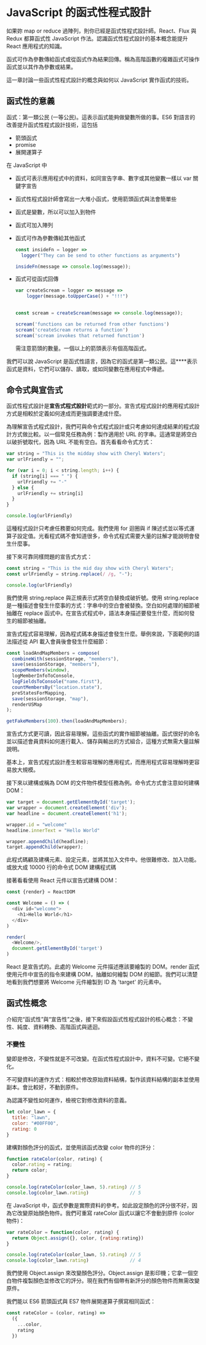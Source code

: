 # JavaScript 的函式性程式設計

如果妳 map or reduce 過陣列，則你已經是函式性程式設計師。React、Flux 與 Redux
都算函式性 JavaScript 作法。認識函式性程式設計的基本概念能提升 React 應用程式的知識。

函式可作為參數傳給函式或從函式作為結果回傳。稱為高階函數的複雜函式可操作函式並以其作為參數或結果。

這一章討論一些函式性程式設計的概念與如何以 JavaScript 實作函式的技術。

## 函式性的意義

函式：第一類公民 (一等公民)。這表示函式能夠做變數所做的事。ES6
對語言的改善提升函式性程式設計技術，這包括

- 箭頭函式
- promise
- 展開運算子

在 JavaScript 中

- 函式可表示應用程式中的資料，如同宣告字串、數字或其他變數一樣以 var 關鍵字宣告
- 函式性程式設計師會寫出一大堆小函式，使用箭頭函式與法會簡單些
- 函式是變數，所以可以加入到物件
- 函式可加入陣列
- 函式可作為參數傳給其他函式

  ```javascript
  const insideFn = logger =>
    logger("They can be send to other functions as arguments")
  
  insideFn(message => console.log(message));
  ```

- 函式可從函式回傳

  ```javascript
  var createScream = logger => message =>
      logger(message.toUpperCase() + "!!!")
    
  
  const scream = createScream(message => console.log(message));

  scream('functions can be returned from other functions')
  scream('createScream returns a function')
  scream('scream invokes that returned function')
  ```

  需注意箭頭的數量。一個以上的箭頭表示有個高階函式。


我們可以說 JavaScript
是函式性語言，因為它的函式是第一類公民。這****表示函式是資料，它們可以儲存、讀取，或如同變數在應用程式中傳遞。

## 命令式與宣告式

函式性程式設計是**宣告式程式設計**範式的一部分。宣告式程式設計的應用程式設計方式是相較於定義如何達成而更強調要達成什麼。

為理解宣告式程式設計，我們可與命令式程式設計或只考慮如何達成結果的程式設計方式做比較。以一個常見任務為例：製作適用於
URL 的字串。這通常是將空白以破折號取代，因為 URL 不能有空白。首先看看命令式方式：

```javascript
var string = "This is the midday show with Cheryl Waters";
var urlFriendly = "";

for (var i = 0; i < string.length; i++) {
  if (string[i] === " ") {
    urlFriendly += "-"
  } else {
    urlFriendly += string[i]
  }
}

console.log(urlFriendly)
```

這種程式設計只考慮任務要如何完成。我們使用 for 迴圈與 if 陳述式並以等式運算子設定值。光看程式碼不會知道很多，命令式程式需要大量的註解才能說明會發生什麼事。

接下來可靠同樣問題的宣告式方式：

```javascript
const string = "This is the mid day show with Cheryl Waters";
const urlFriendly = string.replace(/ /g, "-");

console.log(urlFriendly)
```

我們使用 string.replace 與正規表示式將空白替換成破折號。使用 string.replace
是一種描述會發生什麼事的方式：字串中的空白會被替換。空白如何處理的細節被抽離在
replace 函式中。在宣告式程式中，語法本身描述要發生什麼，而如何發生的細節被抽離。

宣告式程式容易理解，因為程式碼本身描述會發生什麼。舉例來說，下面範例的語法描述從
API 載入會員後會發生什麼細節：

```javascript
const loadAndMapMembers = compose(
  combineWith(sessionStorage, "members"),
  save(sessionStorage, "members"),
  scopeMembers(window),
  logMemberInfoToConsole,
  logFieldsToConsole("name.first"),
  countMembersBy("location.state"),
  preStatesForMapping,
  save(sessionStorage, "map"),
  renderUSMap
);

getFakeMembers(100).then(loadAndMapMembers);
```

宣告式方式更可讀，因此容易理解。這些函式的實作細節被抽離。函式很好的命名並以描述會員資料如何進行載入、儲存與輸出的方式組合，這種方式無需大量註解說明。

基本上，宣告式程式設計產生較容易理解的應用程式，而應用程式容易理解時更容易放大規模。

接下來以建構或稱為 DOM 的文件物件模型任務為例。命令式方式會注意如何建構 DOM：

```javascript
var target = document.getElementById('target');
var wrapper = document.createElement('div');
var headline = document.createElement('h1');

wrapper.id = "welcome"
headline.innerText = "Hello World"

wrapper.appendChild(headline);
target.appendChild(wrapper);
```

此程式碼顧及建構元素、設定元素，並將其加入文件中。他很難修改、加入功能。或放大成
10000 行的命令式 DOM 建構程式碼

接著看看使用 React 元件以宣告式建構 DOM：

```javascript
const {render} = ReactDOM

const Welcome = () => (
  <div id="welcome">
    <h1>Hello World</h1>
  </div>
)

render(
  <Welcome/>,
  document.getElementById('target')
)
```

React 是宣告式的。此處的 Welcome 元件描述應該要繪製的 DOM。render
函式使用元件中宣告的指令來建構 DOM，抽離如何繪製 DOM
的細節。我們可以清楚地看到我們想要將 Welcome 元件繪製到 ID 為 'target' 的元素中。

## 函式性概念

介紹完“函式性”與“宣告性”之後，接下來假設函式性程式設計的核心概念：不變性、純度、資料轉換、高階函式與遞迴。

### 不變性

變即是修改，不變性就是不可改變。在函式性程式設計中，資料不可變。它絕不變化。

不可變資料的運作方式：相較於修改原始資料結構，製作該資料結構的副本並使用副本。會比較好，不動到原件。

為認識不變性如何運作，檢視它對修改資料的意義。

```javascript
let color_lawn = {
  title: "lawn",
  color: "#00FF00",
  rating: 0
}
```

建構對顏色評分的函式，並使用該函式改變 color 物件的評分：

```javascript
function rateColor(color, rating) {
  color.rating = rating;
  return color;
}

console.log(rateColor(color_lawn, 5).rating) // 5
console.log(color_lawn.rating)               // 5
```

在 JavaScript
中，函式參數是實際資料的參考。如此設定顏色的評分很不好，因為它改變原始顏色物件。我們可重寫
rateColor 函式以讓它不會動到原件 (color 物件)：

```javascript
var rateColor = function(color, rating) {
  return Object.assign({}, color, {rating:rating})
}

console.log(rateColor(color_lawn, 5).rating) // 5
console.log(color_lawn.rating)               // 4
```

我們使用 Object.assign 來改變顏色評分。Object.assign
是影印機；它拿一個空白物件複製顏色並修改它的評分。現在我們有個帶有新評分的顏色物件而無需改變原件。

我們能以 ES6 箭頭函式與 ES7 物件展開運算子撰寫相同函式：

```javascript
const rateColor = (color, rating) =>
  ({
    ...color,
    rating
  })
```